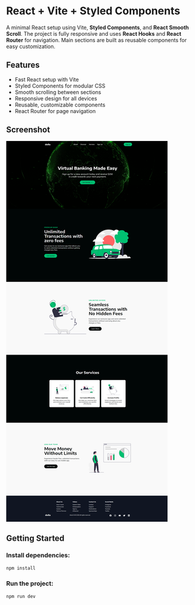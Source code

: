 # React + Vite + Styled Components

A minimal React setup using Vite, **Styled Components**, and **React Smooth Scroll**. The project is fully responsive and uses **React Hooks** and **React Router** for navigation. Main sections are built as reusable components for easy customization.

## Features

- Fast React setup with Vite
- Styled Components for modular CSS
- Smooth scrolling between sections
- Responsive design for all devices
- Reusable, customizable components
- React Router for page navigation

## Screenshot

![Project Screenshot](./screenshot/localhost_5173.png)

## Getting Started

### Install dependencies:
```bash
npm install
```

### Run the project:
```bash
npm run dev
```


